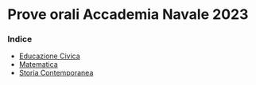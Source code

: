 # Prove orali Accademia Navale 2023

### Indice

- [Educazione Civica](educazione-civica/README.md)
- [Matematica](matematica/README.md)
- [Storia Contemporanea](storia-contemporanea/README.md)

